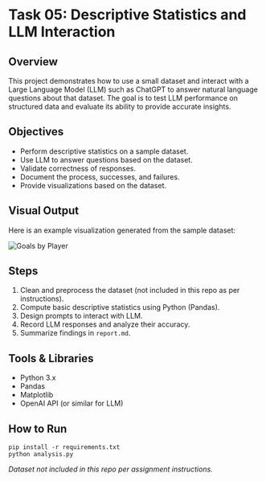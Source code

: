 # Task 05: Descriptive Statistics and LLM Interaction

## Overview
This project demonstrates how to use a small dataset and interact with a Large Language Model (LLM) such as ChatGPT to answer natural language questions about that dataset. The goal is to test LLM performance on structured data and evaluate its ability to provide accurate insights.

## Objectives
- Perform descriptive statistics on a sample dataset.
- Use LLM to answer questions based on the dataset.
- Validate correctness of responses.
- Document the process, successes, and failures.
- Provide visualizations based on the dataset.

## Visual Output
Here is an example visualization generated from the sample dataset:

![Goals by Player](images/goals_chart.png)

## Steps
1. Clean and preprocess the dataset (not included in this repo as per instructions).
2. Compute basic descriptive statistics using Python (Pandas).
3. Design prompts to interact with LLM.
4. Record LLM responses and analyze their accuracy.
5. Summarize findings in `report.md`.

## Tools & Libraries
- Python 3.x
- Pandas
- Matplotlib
- OpenAI API (or similar for LLM)

## How to Run
```
pip install -r requirements.txt
python analysis.py
```

*Dataset not included in this repo per assignment instructions.*
